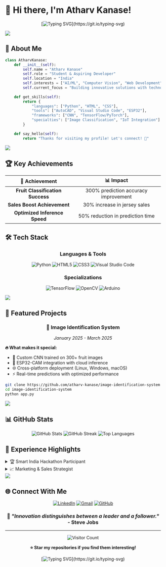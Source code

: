 # 👋 Hi there, I'm Atharv Kanase!

<div align="center">
  
[![Typing SVG](https://readme-typing-svg.herokuapp.com?font=Fira+Code&size=30&duration=3000&pause=1000&color=00D9FF&center=true&vCenter=true&width=600&lines=Student+%26+Aspiring+Developer;AI+%26+ML+Enthusiast;Problem+Solver+%26+Innovator;Let's+Build+Something+Amazing!)](https://git.io/typing-svg)

</div>

<img src="https://user-images.githubusercontent.com/73097560/115834477-dbab4500-a447-11eb-908a-139a6edaec5c.gif">

## 🚀 About Me

```python
class AtharvKanase:
    def __init__(self):
        self.name = "Atharv Kanase"
        self.role = "Student & Aspiring Developer"
        self.location = "India"
        self.interests = ["AI/ML", "Computer Vision", "Web Development"]
        self.current_focus = "Building innovative solutions with technology"
    
    def get_skills(self):
        return {
            "languages": ["Python", "HTML", "CSS"],
            "tools": ["AutoCAD", "Visual Studio Code", "ESP32"],
            "frameworks": ["CNN", "TensorFlow/PyTorch"],
            "specialties": ["Image Classification", "IoT Integration"]
        }
    
    def say_hello(self):
        return "Thanks for visiting my profile! Let's connect! 🚀"
```

<img src="https://user-images.githubusercontent.com/73097560/115834477-dbab4500-a447-11eb-908a-139a6edaec5c.gif">

## 🏆 Key Achievements

<div align="center">

| 🎯 Achievement | 📊 Impact |
|:-------------:|:---------:|
| **Fruit Classification Success** | 300% prediction accuracy improvement |
| **Sales Boost Achievement** | 30% increase in jersey sales |
| **Optimized Inference Speed** | 50% reduction in prediction time |

</div>

## 🛠️ Tech Stack

<div align="center">

### Languages & Tools
![Python](https://img.shields.io/badge/Python-3776AB?style=for-the-badge&logo=python&logoColor=white)
![HTML5](https://img.shields.io/badge/HTML5-E34F26?style=for-the-badge&logo=html5&logoColor=white)
![CSS3](https://img.shields.io/badge/CSS3-1572B6?style=for-the-badge&logo=css3&logoColor=white)
![Visual Studio Code](https://img.shields.io/badge/Visual%20Studio%20Code-0078d7.svg?style=for-the-badge&logo=visual-studio-code&logoColor=white)

### Specializations
![TensorFlow](https://img.shields.io/badge/TensorFlow-FF6F00?style=for-the-badge&logo=tensorflow&logoColor=white)
![OpenCV](https://img.shields.io/badge/OpenCV-27338e?style=for-the-badge&logo=OpenCV&logoColor=white)
![Arduino](https://img.shields.io/badge/Arduino-00979D?style=for-the-badge&logo=Arduino&logoColor=white)

</div>

<img src="https://user-images.githubusercontent.com/73097560/115834477-dbab4500-a447-11eb-908a-139a6edaec5c.gif">

## 🚀 Featured Projects

<div align="center">

### 🍎 Image Identification System
*January 2025 - March 2025*

</div>

**🔥 What makes it special:**
- 🧠 Custom CNN trained on 300+ fruit images
- 📡 ESP32-CAM integration with cloud inference
- 🌐 Cross-platform deployment (Linux, Windows, macOS)
- ⚡ Real-time predictions with optimized performance

```bash
git clone https://github.com/atharv-kanase/image-identification-system
cd image-identification-system
python app.py
```

<img src="https://user-images.githubusercontent.com/73097560/115834477-dbab4500-a447-11eb-908a-139a6edaec5c.gif">

## 📊 GitHub Stats

<div align="center">

<img src="https://github-readme-stats.vercel.app/api?username=atharv-kanase&show_icons=true&theme=tokyonight&hide_border=true&count_private=true" alt="GitHub Stats" />

<img src="https://github-readme-streak-stats.herokuapp.com/?user=atharv-kanase&theme=tokyonight&hide_border=true" alt="GitHub Streak" />

<img src="https://github-readme-stats.vercel.app/api/top-langs/?username=atharv-kanase&layout=compact&theme=tokyonight&hide_border=true" alt="Top Languages" />

</div>

## 🌟 Experience Highlights

<details>
<summary>🏆 Smart India Hackathon Participant</summary>

- 🤝 Collaborated with team to develop innovative solutions
- 💡 Enhanced problem-solving and teamwork skills
- 🎯 Focused on real-world challenge solutions

</details>

<details>
<summary>📈 Marketing & Sales Strategist</summary>

- 🎯 Developed targeted marketing strategies for sports jerseys
- 📊 Achieved 30% increase in sales through customer engagement
- 🔥 Executed successful promotional campaigns

</details>

<img src="https://user-images.githubusercontent.com/73097560/115834477-dbab4500-a447-11eb-908a-139a6edaec5c.gif">

## 🌐 Connect With Me

<div align="center">

[![LinkedIn](https://img.shields.io/badge/LinkedIn-0077B5?style=for-the-badge&logo=linkedin&logoColor=white)](https://www.linkedin.com/in/atharv-kanase)
[![Gmail](https://img.shields.io/badge/Gmail-D14836?style=for-the-badge&logo=gmail&logoColor=white)](mailto:atharvkanase49@gmail.com)
[![GitHub](https://img.shields.io/badge/GitHub-100000?style=for-the-badge&logo=github&logoColor=white)](https://github.com/atharv-kanase)

</div>

<div align="center">

### 💭 *"Innovation distinguishes between a leader and a follower."* - Steve Jobs

</div>

---

<div align="center">

![Visitor Count](https://profile-counter.glitch.me/atharv-kanase/count.svg)

**⭐ Star my repositories if you find them interesting!**

</div>

<div align="center">
  
[![Typing SVG](https://readme-typing-svg.herokuapp.com?font=Fira+Code&size=20&duration=3000&pause=1000&color=00D9FF&center=true&vCenter=true&width=600&lines=Thanks+for+visiting+my+profile!;Let's+connect+and+build+together!;Always+learning%2C+always+growing!)](https://git.io/typing-svg)

</div>